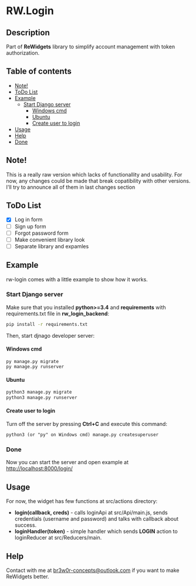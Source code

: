 # RW.Login
## Description
Part of **ReWidgets** library to simplify account management with token authorization.
## Table of contents
- [Note!](#note-)
- [ToDo List](#todo-list)
- [Example](#example)
  * [Start Django server](#start-django-server)
    + [Windows cmd](#windows-cmd)
    + [Ubuntu](#ubuntu)
    + [Create user to login](#create-user-to-login)
- [Usage](#usage)
- [Help](#help)
- [Done](#done)
## Note!
This is a really raw version which lacks of functionallity and usability. For now, any changes could be made that break copatibility with other versions. I'll try to announce all of them in last changes section
## ToDo List
- [x] Log in form
- [ ] Sign up form
- [ ] Forgot password form
- [ ] Make convenient library look
- [ ] Separate library and expamles
## Example
rw-login comes with a little example to show how it works.
### Start Django server
Make sure that you installed **python>=3.4** and **requirements** with requirements.txt file in **rw_login_backend**:
```bash
pip install -r requirements.txt
```
Then, start djnago developer server:
#### Windows cmd
```
py manage.py migrate
py manage.py runserver
```
#### Ubuntu
```bash
python3 manage.py migrate
python3 manage.py runserver
```
#### Create user to login
Turn off the server by pressing **Ctrl+C** and execute this command:
```
python3 (or "py" on Windows cmd) manage.py createsuperuser
```
### Done
Now you can start the server and open example at [http://localhost:8000/login/](http://localhost:8000/login/)
## Usage
For now, the widget has few functions at src/actions directory:
- **login(callback, creds)** - calls loginApi at src/Api/main.js, sends credentials (username and password) and talks with callback about success.
- **loginHandler(token)** - simple handler which sends **LOGIN** action to loginReducer at src/Reducers/main.
## Help
Contact with me at <span style="color:blue">br3w0r-concepts@outlook.com</span> if you want to make ReWidgets better.
